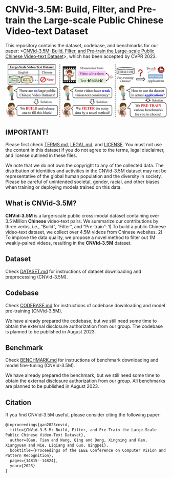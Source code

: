# CNVid-3.5M: Build, Filter, and Pre-train the Large-scale Public Chinese Video-text Dataset

This repository contains the dataset, codebase, and benchmarks for our paper: <[CNVid-3.5M: Build, Filter, and Pre-train the Large-scale Public Chinese Video-text Dataset](https://openaccess.thecvf.com/content/CVPR2023/papers/Gan_CNVid-3.5M_Build_Filter_and_Pre-Train_the_Large-Scale_Public_Chinese_Video-Text_CVPR_2023_paper.pdf)>, which has been accepted by CVPR 2023.

![alt text](demo_figs/teaser_figure.jpg)

## IMPORTANT!

Please first check [TERMS.md](TERMS.md), [LEGAL.md](LEGAL.md), and [LICENSE](LICENSE). You must not use the content in this dataset if you do not agree to the terms, legal disclaimer, and license outlined in these files.

We note that we do not own the copyright to any of the collected data. The distribution of identities and activities in the CNVid-3.5M dataset may not be representative of the global human population and the diversity in society. Please be careful of unintended societal, gender, racial, and other biases when training or deploying models trained on this data.

## What is CNVid-3.5M?

**CNVid-3.5M** is a large-scale public cross-modal dataset containing over 3.5 Million **Chinese** video-text pairs. We summarize our contributions by three verbs, i.e., “Build”, “Filter”, and “Pre-train”: 1) To build a public Chinese video-text dataset, we collect over 4.5M videos from Chinese websites. 2) To improve the data quality, we propose a novel method to filter out 1M weakly-paired videos, resulting in the **CNVid-3.5M** dataset.

## Dataset

Check [DATASET.md](DATASET.md) for instructions of dataset downloading and preprocessing (CNVid-3.5M).

## Codebase

Check [CODEBASE.md](CODEBASE.md) for instructions of codebase downloading and model pre-training (CNVid-3.5M).

We have already prepared the codebase, but we still need some time to obtain the external disclosure authorization from our group. The codebase is planned to be published in August 2023.

## Benchmark

Check [BENCHMARK.md](BENCHMARK.md) for instructions of benchmark downloading and model fine-tuning (CNVid-3.5M).

We have already prepared the benchmark, but we still need some time to obtain the external disclosure authorization from our group. All benchmarks are planned to be published in August 2023.

## Citation

If you find CNVid-3.5M useful, please consider citing the following paper:

```
@inproceedings{gan2023cnvid,
  title={CNVid-3.5 M: Build, Filter, and Pre-Train the Large-Scale Public Chinese Video-Text Dataset},
  author={Gan, Tian and Wang, Qing and Dong, Xingning and Ren, Xiangyuan and Nie, Liqiang and Guo, Qingpei},
  booktitle={Proceedings of the IEEE Conference on Computer Vision and Pattern Recognition},
  pages={14815--14824},
  year={2023}
}
```
